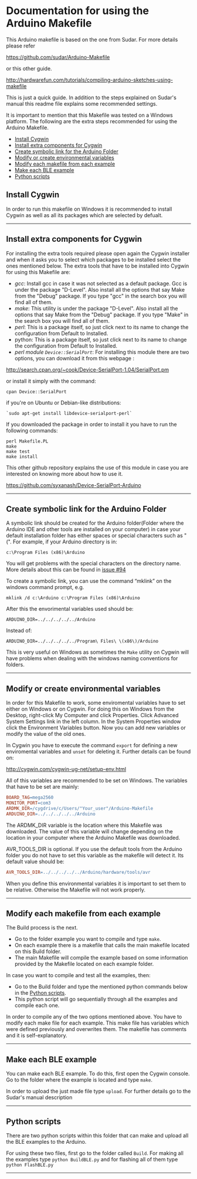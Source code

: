 # Documentation for using the Arduino Makefile

This Arduino makefile is based on the one from Sudar. For more details please refer

https://github.com/sudar/Arduino-Makefile

or this other guide.

http://hardwarefun.com/tutorials/compiling-arduino-sketches-using-makefile

This is just a quick guide. In addition to the steps explained on Sudar's manual this readme file explains some recommended settings.

It is important to mention that this Makefile was tested on a Windows platform. The following are the extra steps recommended for using the Arduino Makefile.

*	[Install Cygwin](#install-cygwin)
*	[Install extra components for Cygwin](#Install-extra-components-for-cygwin)
*	[Create symbolic link for the Arduino Folder](#Create-symbolic-link-for-the-arduino-folder)
*	[Modify or create environmental variables](#Modify-or-create-environmental-variables)
*	[Modify each makefile from each example](#Modify-each-makefile-from-each-example)
*	[Make each BLE example](#Make-each-ble-example)
*	[Python scripts](#Python-scripts)

## Install Cygwin

In order to run this makefile on Windows it is recommended to install Cygwin as well as all its packages which are selected by defualt.

----

## Install extra components for Cygwin

For installing the extra tools required please open again the Cygwin installer and when it asks you to select which packages to be installed select the ones mentioned below. The extra tools that have to be installed into Cygwin for using this Makefile are:

*	_gcc_: Install gcc in case it was not selected as a default package. Gcc is under the package "D-Level". Also install all the options that say Make from the "Debug" package. If you type "gcc" in the search box you will find all of them.
*	_make_: This utility is under the package "D-Level". Also install all the options that say Make from the "Debug" package. If you type "Make" in the search box you will find all of them.
*	_perl_: This is a package itself, so just click next to its name to change the configuration from Default to Installed.
*	python: This is a package itself, so just click next to its name to change the configuration from Default to Installed. 
*	_perl module `Device::SerialPort`_: For installing this module there are two options, you can download it from this webpage :

http://search.cpan.org/~cook/Device-SerialPort-1.04/SerialPort.pm

or install it simply with the command:

  `cpan Device::SerialPort`

if you're on Ubuntu or Debian-like distributions:

    `sudo apt-get install libdevice-serialport-perl`

If you downloaded the package in order to install it you have to run the following commands:

	perl Makefile.PL
	make
	make test
	make install

This other github repository explains the use of this module in case you are interested on knowing more about how to use it.  

https://github.com/syxanash/Device-SerialPort-Arduino

----

## Create symbolic link for the Arduino Folder

A symbolic link should be created for the Arduino folder(Folder where the Arduino IDE and other tools are installed on your computer) in case your default installation folder has either spaces or special characters such as "(". For example, if your Arduino directory is in:

    c:\Program Files (x86)\Arduino

You will get problems with the special characters on the directory name. More details about this can be found in [issue #94](https://github.com/sudar/Arduino-Makefile/issues/94)

To create a symbolic link, you can use the command “mklink” on the windows command prompt, e.g.

    mklink /d c:\Arduino c:\Program Files (x86)\Arduino

After this the envorimental variables used should be:

    ARDUINO_DIR=../../../../../Arduino

Instead of:

    ARDUINO_DIR=../../../../../Program\ Files\ \(x86\)/Arduino


This is very useful on Windows as sometimes the `Make` utility on Cygwin will have problems when dealing with the windows naming conventions for folders.

----

## Modify or create environmental variables

In order for this Makefile to work, some enviromental variables have to set either on Windows or on Cygwin. For doing this on Windows from the Desktop, right-click My Computer and click Properties. Click Advanced System Settings link in the left column. In the System Properties window click the Environment Variables button. Now you can add new variables or modify the value of the old ones.

In Cygwin you have to execute the command `export` for defining a new enviromental variables and `unset` for deleting it. Further details can be found on:

http://cygwin.com/cygwin-ug-net/setup-env.html

All of this variables are recommended to be set on Windows. The variables that have to be set are mainly:

```Makefile
BOARD_TAG=mega2560
MONITOR_PORT=com3
ARDMK_DIR=/cygdrive/c/Users/"Your_user"/Arduino-Makefile
ARDUINO_DIR=../../../../../Arduino
```
The ARDMK_DIR variable is the location where this Makefile was downloaded. The value of this variable will change depending on the location in your computer where the Arduino Makefile was downloaded.

AVR_TOOLS_DIR is optional. If you use the default tools from the Arduino folder you do not have to set this variable as the makefile will detect it. Its default value should be:
```Makefile
AVR_TOOLS_DIR=../../../../../Arduino/hardware/tools/avr
```
When you define this environmental variables it is important to set them to be relative. Otherwise the Makefile will not work properly.

----

## Modify each makefile from each example

The Build process is the next. 

* Go to the folder example you want to compile and type `make`. 
* On each example there is a makefile that calls the main makefile located on this Build folder.
* The main Makefile will compile the example based on some information provided by the Makefile located on each example folder.

In case you want to compile and test all the examples, then:

* Go to the Build folder and type the mentioned python commands below in the [Python scripts](#Python-scripts).
* This python script will go sequentially through all the examples and compile each one.

In order to compile any of the two options mentioned above. You have to modify each make file for each example. This make file has variables which were defined previously and overwrites them. The makefile has comments and it is self-explanatory.

----

## Make each BLE example

You can make each BLE example. To do this, first open the Cygwin console. Go to the folder where the example is located and type `make`.

In order to upload the just made file type `upload`. For further details go to the Sudar's manual description


----

## Python scripts

There are two python scripts within this folder that can make and upload all the BLE examples to the Arduino.

For using these two files, first go to the folder called `Build`. For making all the examples type `python BuildBLE.py` and for flashing all of them type `python FlashBLE.py`

----
